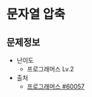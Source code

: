 # 문자열 압축

## 문제정보
* 난이도
  * 프로그래머스 Lv.2
* 출처
  * [프로그래머스 #60057](https://programmers.co.kr/learn/courses/30/lessons/60057)